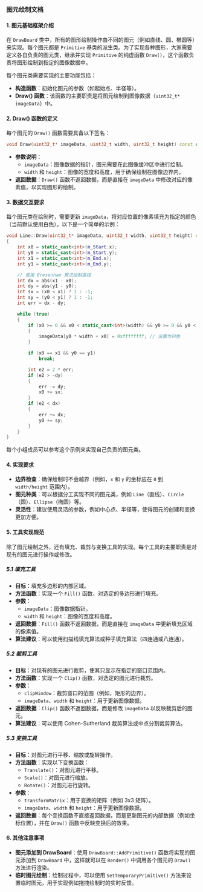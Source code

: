 ### 图元绘制文档

#### 1. 图元基础框架介绍
在 `DrawBoard` 类中，所有的图形绘制操作由不同的图元（例如直线、圆、椭圆等）来实现。每个图元都是 `Primitive` 基类的派生类。为了实现各种图形，大家需要定义各自负责的图元类，继承并实现 `Primitive` 的纯虚函数 `Draw()`，这个函数负责将图形绘制到指定的图像数据中。

每个图元类需要实现的主要功能包括：
- **构造函数**：初始化图元的参数（如起始点、半径等）。
- **Draw() 函数**：该函数的主要职责是将图元绘制到图像数据（`uint32_t* imageData`）中。

#### 2. Draw() 函数的定义
每个图元的 `Draw()` 函数需要具备以下签名：
```cpp
void Draw(uint32_t* imageData, uint32_t width, uint32_t height) const override;
```
- **参数说明**：
  - `imageData`：图像数据的指针，图元需要在此图像缓冲区中进行绘制。
  - `width` 和 `height`：图像的宽度和高度，用于确保绘制在图像边界内。
- **返回数据**：`Draw()` 函数不返回数据，而是直接在 `imageData` 中修改对应的像素值，以实现图形的绘制。

#### 3. 数据交互要求
每个图元类在绘制时，需要更新 `imageData`，将对应位置的像素填充为指定的颜色（当前默认使用白色）。以下是一个简单的示例：
```cpp
void Line::Draw(uint32_t* imageData, uint32_t width, uint32_t height) const
{
    int x0 = static_cast<int>(m_Start.x);
    int y0 = static_cast<int>(m_Start.y);
    int x1 = static_cast<int>(m_End.x);
    int y1 = static_cast<int>(m_End.y);

    // 使用 Bresenham 算法绘制直线
    int dx = abs(x1 - x0);
    int dy = abs(y1 - y0);
    int sx = (x0 < x1) ? 1 : -1;
    int sy = (y0 < y1) ? 1 : -1;
    int err = dx - dy;

    while (true)
    {
        if (x0 >= 0 && x0 < static_cast<int>(width) && y0 >= 0 && y0 < static_cast<int>(height))
        {
            imageData[y0 * width + x0] = 0xffffffff; // 设置为白色
        }

        if (x0 == x1 && y0 == y1)
            break;

        int e2 = 2 * err;
        if (e2 > -dy)
        {
            err -= dy;
            x0 += sx;
        }
        if (e2 < dx)
        {
            err += dx;
            y0 += sy;
        }
    }
}
```
每个小组成员可以参考这个示例来实现自己负责的图元类。

#### 4. 实现要求
- **边界检查**：确保绘制时不会越界（例如，`x` 和 `y` 的坐标应在 `0` 到 `width/height` 范围内）。
- **图元种类**：可以根据分工实现不同的图元类，例如 `Line`（直线）、`Circle`（圆）、`Ellipse`（椭圆）等。
- **灵活性**：建议使用灵活的参数，例如中心点、半径等，使得图元的创建和变换更加方便。

#### 5. 工具实现规范
除了图元绘制之外，还有填充、裁剪与变换工具的实现。每个工具的主要职责是对现有的图元进行操作或修改。

##### 5.1 填充工具
- **目标**：填充多边形的内部区域。
- **方法函数**：实现一个 `Fill()` 函数，对选定的多边形进行填充。
- **参数**：
  - `imageData`：图像数据指针。
  - `width` 和 `height`：图像的宽度和高度。
- **返回数据**：`Fill()` 函数不返回数据，而是直接在 `imageData` 中更新填充区域的像素值。
- **算法建议**：可以使用扫描线填充算法或种子填充算法（四连通或八连通）。

##### 5.2 裁剪工具
- **目标**：对现有的图元进行裁剪，使其只显示在指定的窗口范围内。
- **方法函数**：实现一个 `Clip()` 函数，对选定的图元进行裁剪。
- **参数**：
  - `clipWindow`：裁剪窗口的范围（例如，矩形的边界）。
  - `imageData`、`width` 和 `height`：用于更新图像数据。
- **返回数据**：`Clip()` 函数不返回数据，而是修改 `imageData` 以反映裁剪后的图元。
- **算法建议**：可以使用 Cohen-Sutherland 裁剪算法或中点分割裁剪算法。

##### 5.3 变换工具
- **目标**：对图元进行平移、缩放或旋转操作。
- **方法函数**：实现以下变换函数：
  - `Translate()`：对图元进行平移。
  - `Scale()`：对图元进行缩放。
  - `Rotate()`：对图元进行旋转。
- **参数**：
  - `transformMatrix`：用于变换的矩阵（例如 3x3 矩阵）。
  - `imageData`、`width` 和 `height`：用于更新图像数据。
- **返回数据**：每个变换函数不直接返回数据，而是更新图元的内部数据（例如坐标位置），并在 `Draw()` 函数中反映变换后的效果。

#### 6. 其他注意事项
- **图元添加到 DrawBoard**：使用 `DrawBoard::AddPrimitive()` 函数将实现的图元添加到 `DrawBoard` 中，这样就可以在 `Render()` 中调用各个图元的 `Draw()` 方法进行渲染。
- **临时图元绘制**：绘制过程中，可以使用 `SetTemporaryPrimitive()` 方法来设置临时图元，用于实现例如拖拽绘制时的实时反馈。
